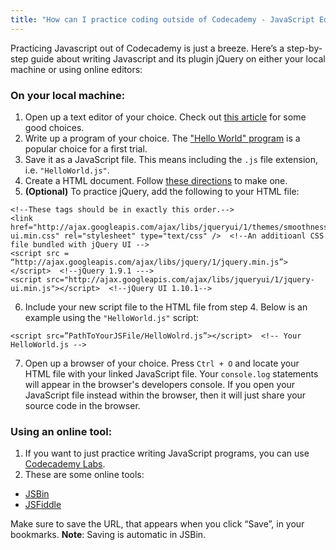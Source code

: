 ```yaml
---
title: "How can I practice coding outside of Codecademy - JavaScript Edition"
---
```


Practicing Javascript out of Codecademy is just a breeze. Here’s a step-by-step guide about writing Javascript and its plugin jQuery on either your local machine or using online editors:

### On your local machine:

1. Open up a text editor of your choice. Check out [this article][1] for some good choices.
2. Write up a program of your choice. The ["Hello World" program][2] is a popular choice for a first trial.
3. Save it as a JavaScript file. This means including the `.js` file extension, i.e. `"HelloWorld.js"`. 
4. Create a HTML document. Follow [these directions][3] to make one.
5. **(Optional)** To practice jQuery, add the following to your HTML file:
```
<!--These tags should be in exactly this order.-->
<link href="http://ajax.googleapis.com/ajax/libs/jqueryui/1/themes/smoothness/jquery-ui.min.css" rel="stylesheet" type="text/css" />  <!--An additioanl CSS file bundled with jQuery UI -->
<script src = “http://ajax.googleapis.com/ajax/libs/jquery/1/jquery.min.js”></script>  <!--jQuery 1.9.1 --->
<script src="http://ajax.googleapis.com/ajax/libs/jqueryui/1/jquery-ui.min.js"></script>  <!--jQuery UI 1.10.1-->
```
6. Include your new script file to the HTML file from step 4. Below is an example using the `"HelloWorld.js"` script:
```
<script src=”PathToYourJSFile/HelloWolrd.js”></script>  <!-- Your HelloWorld.js --> 
```
7. Open up a browser of your choice. Press `Ctrl + O` and locate your HTML file with your linked JavaScript file. Your `console.log` statements will appear in the browser's developers console. If you open your JavaScript file instead within the browser, then it will just share your source code in the browser.

### Using an online tool:
1. If you want to just practice writing JavaScript programs, you can use [Codecademy Labs](http://labs.codecademy.com).
2. These are some online tools: 
  - [JSBin](http://www.jsbin.com)
  - [JSFiddle](http://www.jsfiddle.net)

Make sure to save the URL, that appears when you click “Save”, in your bookmarks. **Note**: Saving is automatic in JSBin.

  [1]: article-from-#115
  [2]: http://en.wikipedia.org/wiki/Hello_world_program
  [3]: article-from-#110
